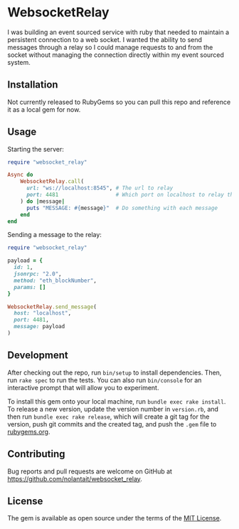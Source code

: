 # WebsocketRelay

I was building an event sourced service with ruby that needed to maintain
a persistent connection to a web socket. I wanted the ability to send messages
through a relay so I could manage requests to and from the socket without
managing the connection directly within my event sourced system.

## Installation

Not currently released to RubyGems so you can pull this repo and reference it as
a local gem for now.

## Usage

Starting the server:

```ruby
require "websocket_relay"

Async do
    WebsocketRelay.call(
      url: "ws://localhost:8545", # The url to relay
      port: 4481                  # Which port on localhost to relay the connection from
    ) do |message|
      puts "MESSAGE: #{message}"  # Do something with each message
    end
end
```

Sending a message to the relay:

```ruby
require "websocket_relay"

payload = {
  id: 1,
  jsonrpc: "2.0",
  method: "eth_blockNumber",
  params: []
}

WebsocketRelay.send_message(
  host: "localhost",
  port: 4481,
  message: payload
)
```

## Development

After checking out the repo, run `bin/setup` to install dependencies. Then, run
`rake spec` to run the tests. You can also run `bin/console` for an interactive
prompt that will allow you to experiment.

To install this gem onto your local machine, run `bundle exec rake install`. To
release a new version, update the version number in `version.rb`, and then run
`bundle exec rake release`, which will create a git tag for the version, push
git commits and the created tag, and push the `.gem` file to
[rubygems.org](https://rubygems.org).

## Contributing

Bug reports and pull requests are welcome on GitHub at https://github.com/nolantait/websocket_relay.

## License

The gem is available as open source under the terms of the [MIT License](https://opensource.org/licenses/MIT).
